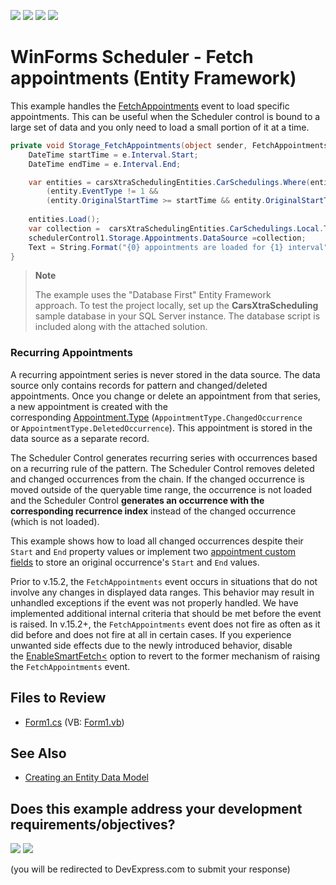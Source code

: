<!-- default badges list -->
![](https://img.shields.io/endpoint?url=https://codecentral.devexpress.com/api/v1/VersionRange/128635089/16.2.3%2B)
[![](https://img.shields.io/badge/Open_in_DevExpress_Support_Center-FF7200?style=flat-square&logo=DevExpress&logoColor=white)](https://supportcenter.devexpress.com/ticket/details/E4668)
[![](https://img.shields.io/badge/📖_How_to_use_DevExpress_Examples-e9f6fc?style=flat-square)](https://docs.devexpress.com/GeneralInformation/403183)
[![](https://img.shields.io/badge/💬_Leave_Feedback-feecdd?style=flat-square)](#does-this-example-address-your-development-requirementsobjectives)
<!-- default badges end -->

# WinForms Scheduler - Fetch appointments (Entity Framework)

This example handles the [FetchAppointments](https://docs.devexpress.com/CoreLibraries/DevExpress.XtraScheduler.SchedulerStorageBase.FetchAppointments) event to load specific appointments. This can be useful when the Scheduler control is bound to a large set of data and you only need to load a small portion of it at a time.

```csharp
private void Storage_FetchAppointments(object sender, FetchAppointmentsEventArgs e) {
    DateTime startTime = e.Interval.Start;
    DateTime endTime = e.Interval.End;

    var entities = carsXtraSchedulingEntities.CarSchedulings.Where(entity => (entity.EventType == 1) ||
        (entity.EventType != 1 &&
        (entity.OriginalStartTime >= startTime && entity.OriginalStartTime < endTime) || (entity.OriginalEndTime > startTime && entity.OriginalEndTime <= endTime)));
    
    entities.Load();
    var collection =  carsXtraSchedulingEntities.CarSchedulings.Local.ToBindingList();
    schedulerControl1.Storage.Appointments.DataSource =collection;
    Text = String.Format("{0} appointments are loaded for {1} interval", collection.Count, e.Interval);
}
```

> **Note**
>
> The example uses the "Database First" Entity Framework approach. To test the project locally, set up the **CarsXtraScheduling** sample database in your SQL Server instance. The database script is included along with the attached solution.


### Recurring Appointments

A recurring appointment series is never stored in the data source. The data source only contains records for pattern and changed/deleted appointments. Once you change or delete an appointment from that series, a new appointment is created with the corresponding [Appointment.Type](https://docs.devexpress.com/CoreLibraries/DevExpress.XtraScheduler.Appointment.Type) (`AppointmentType.ChangedOccurrence` or `AppointmentType.DeletedOccurrence`). This appointment is stored in the data source as a separate record.

The Scheduler Control generates recurring series with occurrences based on a recurring rule of the pattern. The Scheduler Control removes deleted and changed occurrences from the chain. If the changed occurrence is moved outside of the queryable time range, the occurrence is not loaded and the Scheduler Control <strong>generates an occurrence with the corresponding recurrence index</strong> instead of the changed occurrence (which is not loaded).

This example shows how to load all changed occurrences despite their `Start` and `End` property values or implement two [appointment custom fields](https://docs.devexpress.com/WindowsForms/17137/controls-and-libraries/scheduler/data-binding/mappings/custom-fields) to store an original occurrence's `Start` and `End` values.

Prior to v.15.2, the `FetchAppointments` event occurs in situations that do not involve any changes in displayed data ranges. This behavior may result in unhandled exceptions if the event was not properly handled. We have implemented additional internal criteria that should be met before the event is raised. In v.15.2+, the `FetchAppointments` event does not fire as often as it did before and does not fire at all in certain cases. If you experience unwanted side effects due to the newly introduced behavior, disable the [EnableSmartFetch<](https://docs.devexpress.com/CoreLibraries/DevExpress.XtraScheduler.SchedulerStorageBase.EnableSmartFetch) option to revert to the former mechanism of raising the `FetchAppointments` event.


## Files to Review

* [Form1.cs](./CS/Form1.cs) (VB: [Form1.vb](./VB/Form1.vb))


## See Also

* [Creating an Entity Data Model](https://www.entityframeworktutorial.net/entityframework6/create-entity-data-model.aspx)
<!-- feedback -->
## Does this example address your development requirements/objectives?

[<img src="https://www.devexpress.com/support/examples/i/yes-button.svg"/>](https://www.devexpress.com/support/examples/survey.xml?utm_source=github&utm_campaign=winforms-scheduler-handle-fetchappointments-event-entity-framework&~~~was_helpful=yes) [<img src="https://www.devexpress.com/support/examples/i/no-button.svg"/>](https://www.devexpress.com/support/examples/survey.xml?utm_source=github&utm_campaign=winforms-scheduler-handle-fetchappointments-event-entity-framework&~~~was_helpful=no)

(you will be redirected to DevExpress.com to submit your response)
<!-- feedback end -->

